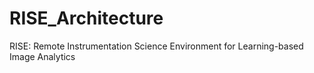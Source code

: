 # RISE_Architecture
RISE: Remote Instrumentation Science Environment for Learning-based Image Analytics
